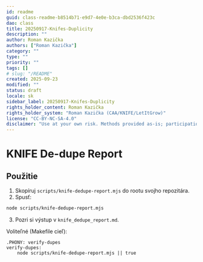 ```yaml
---
id: readme
guid: class-readme-b8514b71-e9d7-4e0e-b3ca-dbd2536f423c
dao: class
title: 20250917-Knifes-Duplicity
description: ""
author: Roman Kazička
authors: ["Roman Kazička"]
category: ""
type: ""
priority: ""
tags: []
# slug: "/README"
created: 2025-09-23
modified: ""
status: draft
locale: sk
sidebar_label: 20250917-Knifes-Duplicity
rights_holder_content: Roman Kazička
rights_holder_system: "Roman Kazička (CAA/KNIFE/LetItGrow)"
license: "CC-BY-NC-SA-4.0"
disclaimer: "Use at your own risk. Methods provided as-is; participation is voluntary and context-aware."
---
```

# KNIFE De-dupe Report

## Použitie
1) Skopíruj `scripts/knife-dedupe-report.mjs` do rootu svojho repozitára.
2) Spusť:
```bash
node scripts/knife-dedupe-report.mjs
```
3) Pozri si výstup v `knife_dedupe_report.md`.

Voliteľné (Makefile cieľ):
```
.PHONY: verify-dupes
verify-dupes:
	node scripts/knife-dedupe-report.mjs || true
```
